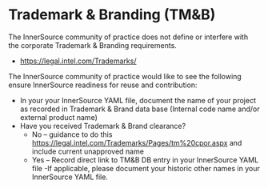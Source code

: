 # Trademark & Branding (TM&B)

The InnerSource community of practice does not define or interfere with the corporate Trademark & Branding requirements.
- https://legal.intel.com/Trademarks/

The InnerSource community of practice would like to see the following ensure InnerSource readiness for reuse and contribution:
- In your your InnerSource YAML file, document the name of your project as recorded in Trademark & Brand data base (Internal code name and/or external product name)
- Have you received Trademark & Brand clearance? 
  - No – guidance to do this https://legal.intel.com/Trademarks/Pages/tm%20cpor.aspx and include current unapproved name
  - Yes – Record direct link to TM&B DB entry in your InnerSource YAML file
-If applicable, please document your historic other names in your InnerSource YAML file.
